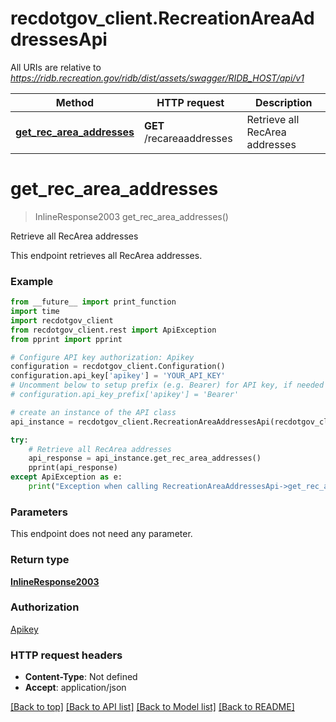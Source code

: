 # recdotgov_client.RecreationAreaAddressesApi

All URIs are relative to *https://ridb.recreation.gov/ridb/dist/assets/swagger/RIDB_HOST/api/v1*

Method | HTTP request | Description
------------- | ------------- | -------------
[**get_rec_area_addresses**](RecreationAreaAddressesApi.md#get_rec_area_addresses) | **GET** /recareaaddresses | Retrieve all RecArea addresses

# **get_rec_area_addresses**
> InlineResponse2003 get_rec_area_addresses()

Retrieve all RecArea addresses

This endpoint retrieves all RecArea addresses.

### Example
```python
from __future__ import print_function
import time
import recdotgov_client
from recdotgov_client.rest import ApiException
from pprint import pprint

# Configure API key authorization: Apikey
configuration = recdotgov_client.Configuration()
configuration.api_key['apikey'] = 'YOUR_API_KEY'
# Uncomment below to setup prefix (e.g. Bearer) for API key, if needed
# configuration.api_key_prefix['apikey'] = 'Bearer'

# create an instance of the API class
api_instance = recdotgov_client.RecreationAreaAddressesApi(recdotgov_client.ApiClient(configuration))

try:
    # Retrieve all RecArea addresses
    api_response = api_instance.get_rec_area_addresses()
    pprint(api_response)
except ApiException as e:
    print("Exception when calling RecreationAreaAddressesApi->get_rec_area_addresses: %s\n" % e)
```

### Parameters
This endpoint does not need any parameter.

### Return type

[**InlineResponse2003**](InlineResponse2003.md)

### Authorization

[Apikey](../README.md#Apikey)

### HTTP request headers

 - **Content-Type**: Not defined
 - **Accept**: application/json

[[Back to top]](#) [[Back to API list]](../README.md#documentation-for-api-endpoints) [[Back to Model list]](../README.md#documentation-for-models) [[Back to README]](../README.md)

